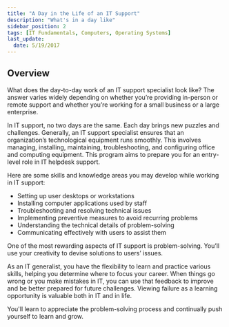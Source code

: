 ```yaml
---
title: "A Day in the Life of an IT Support"
description: "What's in a day like"
sidebar_position: 2
tags: [IT Fundamentals, Computers, Operating Systems]
last_update:
  date: 5/19/2017
---
```



## Overview

What does the day-to-day work of an IT support specialist look like? The answer varies widely depending on whether you’re providing in-person or remote support and whether you’re working for a small business or a large enterprise.

In IT support, no two days are the same. Each day brings new puzzles and challenges. Generally, an IT support specialist ensures that an organization’s technological equipment runs smoothly. This involves managing, installing, maintaining, troubleshooting, and configuring office and computing equipment. This program aims to prepare you for an entry-level role in IT helpdesk support.

Here are some skills and knowledge areas you may develop while working in IT support:

- Setting up user desktops or workstations
- Installing computer applications used by staff
- Troubleshooting and resolving technical issues
- Implementing preventive measures to avoid recurring problems
- Understanding the technical details of problem-solving
- Communicating effectively with users to assist them

One of the most rewarding aspects of IT support is problem-solving. You’ll use your creativity to devise solutions to users’ issues.

As an IT generalist, you have the flexibility to learn and practice various skills, helping you determine where to focus your career. When things go wrong or you make mistakes in IT, you can use that feedback to improve and be better prepared for future challenges. Viewing failure as a learning opportunity is valuable both in IT and in life.

You'll learn to appreciate the problem-solving process and continually push yourself to learn and grow.
